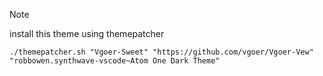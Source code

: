 
> [!NOTE]
> install this theme using themepatcher

```
./themepatcher.sh "Vgoer-Sweet" "https://github.com/vgoer/Vgoer-Vew" "robbowen.synthwave-vscode~Atom One Dark Theme"
```

